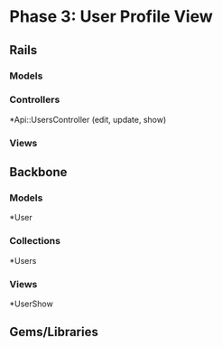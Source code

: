 # Phase 3: User Profile View

## Rails
### Models

### Controllers
*Api::UsersController (edit, update, show)

### Views

## Backbone
### Models
*User

### Collections
*Users

### Views
*UserShow

## Gems/Libraries
